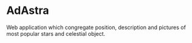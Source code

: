 # AdAstra
Web application which congregate position, description and pictures of most popular stars and celestial object. 
